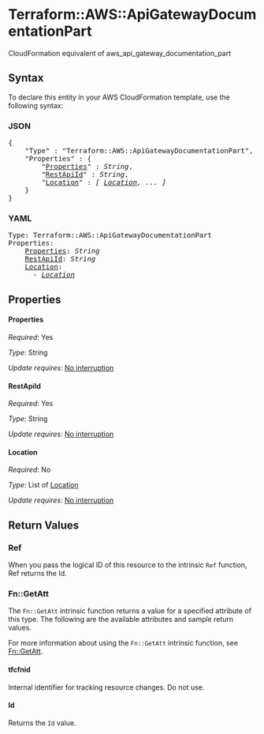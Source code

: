 # Terraform::AWS::ApiGatewayDocumentationPart

CloudFormation equivalent of aws_api_gateway_documentation_part

## Syntax

To declare this entity in your AWS CloudFormation template, use the following syntax:

### JSON

<pre>
{
    "Type" : "Terraform::AWS::ApiGatewayDocumentationPart",
    "Properties" : {
        "<a href="#properties" title="Properties">Properties</a>" : <i>String</i>,
        "<a href="#restapiid" title="RestApiId">RestApiId</a>" : <i>String</i>,
        "<a href="#location" title="Location">Location</a>" : <i>[ <a href="location.md">Location</a>, ... ]</i>
    }
}
</pre>

### YAML

<pre>
Type: Terraform::AWS::ApiGatewayDocumentationPart
Properties:
    <a href="#properties" title="Properties">Properties</a>: <i>String</i>
    <a href="#restapiid" title="RestApiId">RestApiId</a>: <i>String</i>
    <a href="#location" title="Location">Location</a>: <i>
      - <a href="location.md">Location</a></i>
</pre>

## Properties

#### Properties

_Required_: Yes

_Type_: String

_Update requires_: [No interruption](https://docs.aws.amazon.com/AWSCloudFormation/latest/UserGuide/using-cfn-updating-stacks-update-behaviors.html#update-no-interrupt)

#### RestApiId

_Required_: Yes

_Type_: String

_Update requires_: [No interruption](https://docs.aws.amazon.com/AWSCloudFormation/latest/UserGuide/using-cfn-updating-stacks-update-behaviors.html#update-no-interrupt)

#### Location

_Required_: No

_Type_: List of <a href="location.md">Location</a>

_Update requires_: [No interruption](https://docs.aws.amazon.com/AWSCloudFormation/latest/UserGuide/using-cfn-updating-stacks-update-behaviors.html#update-no-interrupt)

## Return Values

### Ref

When you pass the logical ID of this resource to the intrinsic `Ref` function, Ref returns the Id.

### Fn::GetAtt

The `Fn::GetAtt` intrinsic function returns a value for a specified attribute of this type. The following are the available attributes and sample return values.

For more information about using the `Fn::GetAtt` intrinsic function, see [Fn::GetAtt](https://docs.aws.amazon.com/AWSCloudFormation/latest/UserGuide/intrinsic-function-reference-getatt.html).

#### tfcfnid

Internal identifier for tracking resource changes. Do not use.

#### Id

Returns the <code>Id</code> value.

